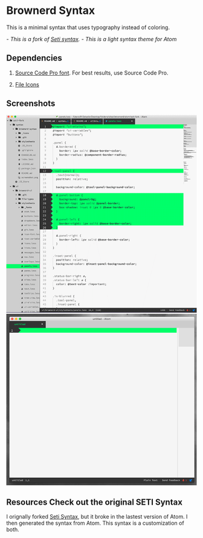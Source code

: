 # Brownerd Syntax

This is a minimal syntax that uses typography instead of coloring.

*- This is a fork of [Seti syntax](https://github.com/jesseweed/seti-syntax).*
*- This is a light syntax theme for Atom*

## Dependencies

1. [Source Code Pro font](http://store1.adobe.com/cfusion/store/html/index.cfm?event=displayFontPackage&code=1960). For best results, use Source Code Pro.

2. [File Icons](https://atom.io/packages/file-icons)

## Screenshots
![Screenshot](https://github.com/brownerd/brownerd-syntax/raw/master/screenshot.png)
![Screenshot 2](https://github.com/brownerd/brownerd-syntax/raw/master/screenshot-2.png)


## Resources Check out the original SETI Syntax
I orignally forked [Seti Syntax](https://github.com/jesseweed/seti-syntax), but it broke in the lastest version of Atom. I then  generated the syntax from Atom. This syntax is a customization of both.
